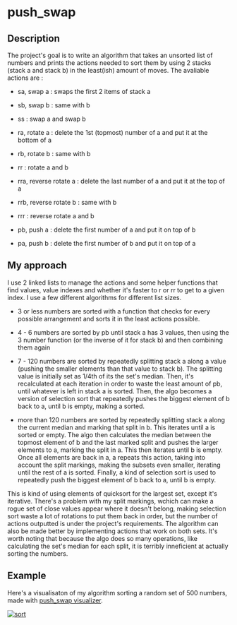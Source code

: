 # push_swap

## Description

The project's goal is to write an algorithm that takes an unsorted list of numbers and prints the actions needed to sort them by using 2 stacks (stack a and stack b) in the least(ish) amount of moves. The avaliable actions are :

- sa, swap a : swaps the first 2 items of stack a
- sb, swap b : same with b
- ss : swap a and swap b

- ra, rotate a : delete the 1st (topmost) number of a and put it at the bottom of a
- rb, rotate b : same with b
- rr : rotate a and b

- rra, reverse rotate a : delete the last number of a and put it at the top of a
- rrb, reverse rotate b : same with b
- rrr : reverse rotate a and b

- pb, push a : delete the first number of a and put it on top of b
- pa, push b : delete the first number of b and put it on top of a

## My approach

I use 2 linked lists to manage the actions and some helper functions that find values, value indexes and whether it's faster to r or rr to get to a given index. I use a few different algorithms for different list sizes.

- 3 or less numbers are sorted with a function that checks for every possible arrangement and sorts it in the least actions possible.
- 4 - 6 numbers are sorted by pb until stack a has 3 values, then using the 3 number function (or the inverse of it for stack b) and then combining them again
- 7 - 120 numbers are sorted by repeatedly splitting stack a along a value (pushing the smaller elements than that value to stack b). The splitting value is initially set as 1/4th of its the set's median. Then, it's recalculated at each iteration in order to waste the least amount of pb, until whatever is left in stack a is sorted. Then, the algo becomes a version of selection sort that repeatedly pushes the biggest element of b back to a, until b is empty, making a sorted.

- more than 120 numbers are sorted by repeatedly splitting stack a along the current median and marking that split in b. This iterates until a is sorted or empty. The algo then calculates the median between the topmost element of b and the last marked split and pushes the larger elements to a, marking the split in a. This then iterates until b is empty. Once all elements are back in a, a repeats this action, taking into account the split markings, making the subsets even smaller, iterating until the rest of a is sorted. Finally, a kind of selection sort is used to repeatedly push the biggest element of b back to a, until b is empty.

This is kind of using elements of quicksort for the largest set, except it's iterative. There's a problem with my split markings, wchich can make a rogue set of close values appear where it doesn't belong, making selection sort waste a lot of rotations to put them back in order, but the number of actions outputted is under the project's requirements. The algorithm can also be made better by implementing actions that work on both sets. It's worth noting that because the algo does so many operations, like calculating the set's median for each split, it is terribly inneficient at actually sorting the numbers.

## Example

Here's a visualisaton of my algorithm sorting a random set of 500 numbers, made with [push_swap visualizer](https://github.com/o-reo/push_swap_visualizer).

[![sort](https://i3.ytimg.com/vi/od3ST5zWNL4/hqdefault.jpg)](https://youtu.be/od3ST5zWNL4)